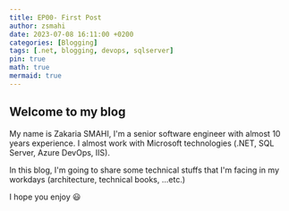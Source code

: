 ```yaml
---
title: EP00- First Post
author: zsmahi
date: 2023-07-08 16:11:00 +0200
categories: [Blogging]
tags: [.net, blogging, devops, sqlserver]
pin: true
math: true
mermaid: true
---
```


## Welcome to my blog

My name is Zakaria SMAHI, I'm a senior software engineer with almost 10 years experience. I almost work with Microsoft technologies (.NET, SQL Server, Azure DevOps, IIS).

In this blog, I'm going to share some technical stuffs that I'm facing in my workdays (architecture, technical books, ...etc.)


I hope you enjoy :smiley:
